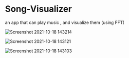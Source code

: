 # Song-Visualizer
an app that can play music , and visualize them (using FFT)

![Screenshot 2021-10-18 143214](https://user-images.githubusercontent.com/80175752/137722616-2f90179b-4fcc-4066-b572-2c69d6d466fd.png)

![Screenshot 2021-10-18 143121](https://user-images.githubusercontent.com/80175752/137722621-dd332165-9083-4006-a596-1e66b65bb3a9.png)

![Screenshot 2021-10-18 143103](https://user-images.githubusercontent.com/80175752/137722626-ed858f58-9cef-4df9-acf0-269497c9bde0.png)
